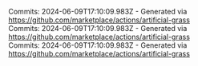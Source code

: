 Commits: 2024-06-09T17:10:09.983Z - Generated via https://github.com/marketplace/actions/artificial-grass
<br>
Commits: 2024-06-09T17:10:09.983Z - Generated via https://github.com/marketplace/actions/artificial-grass
<br>
Commits: 2024-06-09T17:10:09.983Z - Generated via https://github.com/marketplace/actions/artificial-grass
<br>
